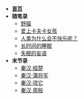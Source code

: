 <!-- docs/_sidebar.md -->

* [**首页**]() 
* **随笔录**
    * [野猫](随笔录/野猫)
    * [爱上卡夫卡女孩](随笔录/爱上卡夫卡女孩)
    * [人类为什么会不快乐呢？](/随笔录/人类为什么会不快乐呢？)
    * [长时间的睡眠](/随笔录/长时间的睡眠)
    * [失眠的妄语](/随笔录/失眠的妄语)
* **末节录**
  * [秦汉·桓楚](末节录/末节录·秦汉·桓楚)
  * [秦汉·蒲将军](末节录/末节录·秦汉·蒲将军)
  * [秦汉·项它](末节录/末节录·秦汉·项它)
  * [秦汉·周殷](末节录/末节录·秦汉·周殷)